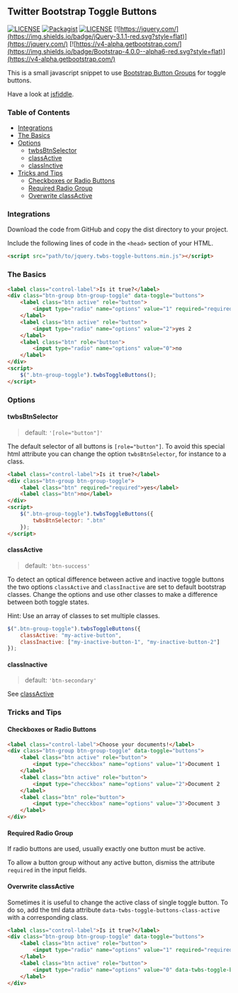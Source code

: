 ## Twitter Bootstrap Toggle Buttons

[![LICENSE](https://img.shields.io/badge/release-0.0.0-blue.svg?style=flat)](https://github.com/prokki/twbs-toggle-buttons/releases/tag/0.0.0)
[![Packagist](https://img.shields.io/badge/Packagist-0.0.0-blue.svg?style=flat)](https://packagist.org/packages/prokki/twbs-toggle-buttons)
[![LICENSE](https://img.shields.io/badge/License-MIT-blue.svg?style=flat)](LICENSE)
[![https://jquery.com/](https://img.shields.io/badge/jQuery-3.1.1-red.svg?style=flat)](https://jquery.com/)
[![https://v4-alpha.getbootstrap.com/](https://img.shields.io/badge/Bootstrap-4.0.0--alpha6-red.svg?style=flat)](https://v4-alpha.getbootstrap.com/)

This is a small javascript snippet to use [Bootstrap Button Groups](https://v4-alpha.getbootstrap.com/components/button-group/) for toggle buttons.

Have a look at [jsfiddle](https://jsfiddle.net/ysq84yj6/).

### Table of Contents

* [Integrations](#integrations)
* [The Basics](#the-basics)
* [Options](#options)
  * [twbsBtnSelector](#twbsbtnselector)
  * [classActive](#classactive)
  * [classInctive](#classinactive)
* [Tricks and Tips](#tricks-and-tips)
  * [Checkboxes or Radio Buttons](#checkboxes-or-radio-buttons)
  * [Required Radio Group](#required-radio-group)
  * [Overwrite classActive](#overwrite-classactive)

### Integrations

Download the code from GitHub and copy the dist directory to your project.

Include the following lines of code in the `<head>` section of your HTML.

```html
<script src="path/to/jquery.twbs-toggle-buttons.min.js"></script>
```

### The Basics

```html
<label class="control-label">Is it true?</label>
<div class="btn-group btn-group-toggle" data-toggle="buttons">
    <label class="btn active" role="button">
        <input type="radio" name="options" value="1" required="required">yes 1
    </label>
    <label class="btn active" role="button">
        <input type="radio" name="options" value="2">yes 2
    </label>
    <label class="btn" role="button">
        <input type="radio" name="options" value="0">no
    </label>
</div>
<script>
    $(".btn-group-toggle").twbsToggleButtons();
</script>
```

### Options

#### twbsBtnSelector
> default: `'[role="button"]'`

The default selector of all buttons is `[role="button"]`. To avoid this special html attribute you can change the option `twbsBtnSelector`, for instance to a class.

```html
<label class="control-label">Is it true?</label>
<div class="btn-group btn-group-toggle">
    <label class="btn" required="required">yes</label>
    <label class="btn">no</label>
</div>
<script>
    $(".btn-group-toggle").twbsToggleButtons({
        twbsBtnSelector: ".btn"
    });
</script>
```

#### classActive
> default: `'btn-success'`

To detect an optical difference between active and inactive toggle buttons the two options `classActive` and
`classInactive` are set to default bootstrap classes. Change the options and use other classes to make a
difference between both toggle states.

Hint: Use an array of classes to set multiple classes.

```javascript
$(".btn-group-toggle").twbsToggleButtons({
    classActive: "my-active-button",
    classInactive: ["my-inactive-button-1", "my-inactive-button-2"]
});
```

#### classInactive
> default: `'btn-secondary'`

See [classActive](#classActive)


### Tricks and Tips

#### Checkboxes or Radio Buttons

```html
<label class="control-label">Choose your documents!</label>
<div class="btn-group btn-group-toggle" data-toggle="buttons">
    <label class="btn active" role="button">
        <input type="checckbox" name="options" value="1">Document 1
    </label>
    <label class="btn active" role="button">
        <input type="checckbox" name="options" value="2">Document 2
    </label>
    <label class="btn" role="button">
        <input type="checckbox" name="options" value="3">Document 3
    </label>
</div>
```

#### Required Radio Group

If radio buttons are used, usually exactly one button must be active.

To allow a button group without any active button, dismiss the attribute `required` in the input fields.

#### Overwrite classActive

Sometimes it is useful to change the active class of single toggle button. To do so, add the tml data attribute `data-twbs-toggle-buttons-class-active`
with a corresponding class.

```html
<label class="control-label">Is it true?</label>
<div class="btn-group btn-group-toggle" data-toggle="buttons">
    <label class="btn active" role="button">
        <input type="radio" name="options" value="1" required="required">yes
    </label>
    <label class="btn active" role="button">
        <input type="radio" name="options" value="0" data-twbs-toggle-buttons-class-active="btn-danger">no
    </label>
</div>
```